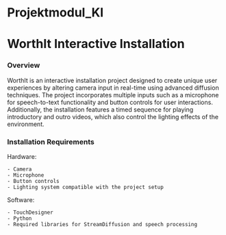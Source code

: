 # Projektmodul_KI

# WorthIt Interactive Installation

### Overview

WorthIt is an interactive installation project designed to create unique user experiences by altering camera input in real-time using advanced diffusion techniques. The project incorporates multiple inputs such as a microphone for speech-to-text functionality and button controls for user interactions. Additionally, the installation features a timed sequence for playing introductory and outro videos, which also control the lighting effects of the environment.

### Installation Requirements

Hardware:

    - Camera
    - Microphone
    - Button controls
    - Lighting system compatible with the project setup

Software:

    - TouchDesigner
    - Python 
    - Required libraries for StreamDiffusion and speech processing